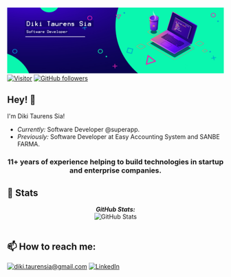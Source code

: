 ![Banner](https://github.com/dikitaurensia/dikitaurensia/blob/main/banner.jpg)
[![Visitor](https://visitor-badge.laobi.icu/badge?page_id=dikitaurensia)](https://github.com/dikitaurensia) [![GitHub followers](https://img.shields.io/github/followers/dikitaurensia.svg?style=social&label=Follow)](https://github.com/dikitaurensia?tab=followers)

<h2>Hey! 👋</h2>

I'm Diki Taurens Sia!  
- <i>Currently:</i> Software Developer @superapp.  
- <i>Previously:</i> Software Developer at Easy Accounting System and SANBE FARMA.

<h3 align="center">11+ years of experience helping to build technologies in startup and enterprise companies.</h3>

<h2>👀 Stats</h2>
<div>
  <p align="center">
  <b><em>GitHub Stats:</em></b> <br/>
    <img src="https://github-readme-streak-stats.herokuapp.com/?user=dikitaurensia" alt="GitHub Stats" /> <br/><br/>
  <!-- <b><em>Programming activity (Last 7 days):</em></b> <br/>
    <img src="https://github-readme-stats.vercel.app/api/wakatime?username=dikitaurensia" alt="WakaTime" /> -->
  </p>
</div>

<h2>📫 How to reach me:</h2>

<a href="mailto:diki.taurensia@gmail.com">![diki.taurensia@gmail.com](https://img.shields.io/badge/Gmail-D14836?style=for-the-badge&logo=gmail&logoColor=white)</a> <a href="https://www.linkedin.com/in/dikitaurensia/">![LinkedIn](https://img.shields.io/badge/LinkedIn-0077B5?style=for-the-badge&logo=linkedin&logoColor=white)</a>
